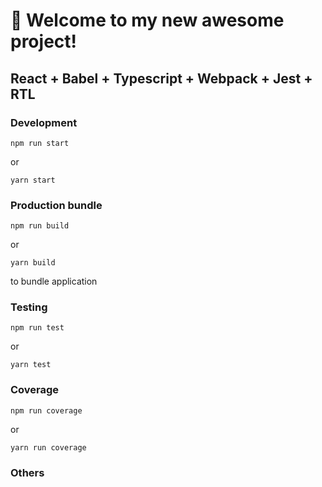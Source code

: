 # 🚀 Welcome to my new awesome project!

## React + Babel + Typescript + Webpack + Jest + RTL

### Development
```
npm run start
```

or

```
yarn start
```

### Production bundle
```
npm run build
```

or

```
yarn build
```

to bundle application

### Testing

```
npm run test
```

or

```
yarn test
```

### Coverage

```
npm run coverage
```

or

```
yarn run coverage
```

### Others